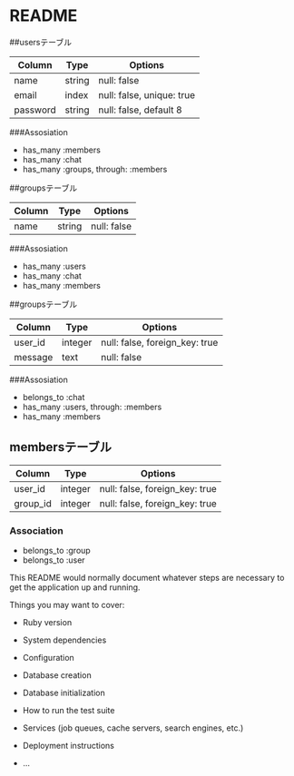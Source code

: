 # README

##usersテーブル

|Column|Type|Options|
|------|----|-------|
|name|string|null: false|
|email|index|null: false, unique: true|
|password|string|null: false, default 8|

###Assosiation
- has_many :members
- has_many :chat
- has_many :groups, through: :members

##groupsテーブル

|Column|Type|Options|
|------|----|-------|
|name|string|null: false|

###Assosiation
- has_many :users
- has_many :chat
- has_many :members

##groupsテーブル

|Column|Type|Options|
|------|----|-------|
|user_id|integer|null: false, foreign_key: true|
|message|text|null: false|

###Assosiation
- belongs_to :chat
- has_many :users, through: :members
- has_many :members

## membersテーブル

|Column|Type|Options|
|------|----|-------|
|user_id|integer|null: false, foreign_key: true|
|group_id|integer|null: false, foreign_key: true|

### Association
- belongs_to :group
- belongs_to :user

This README would normally document whatever steps are necessary to get the
application up and running.

Things you may want to cover:

* Ruby version

* System dependencies

* Configuration

* Database creation

* Database initialization

* How to run the test suite

* Services (job queues, cache servers, search engines, etc.)

* Deployment instructions

* ...
